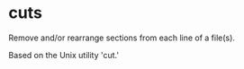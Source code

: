 # cuts
Remove and/or rearrange sections from each line of a file(s).

Based on the Unix utility 'cut.'
